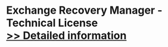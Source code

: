 # Exchange Recovery Manager - Technical License<br />[>> Detailed information](https://secure.shareit.com/shareit/product.html?productid=300810702&affiliateid=200057808)